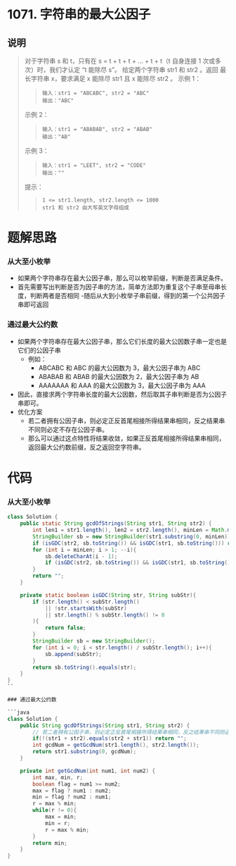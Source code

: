 # 1071. 字符串的最大公因子

## 说明

> 对于字符串 s 和 t，只有在 s = t + t + t + ... + t + t（t 自身连接 1 次或多次）时，我们才认定 “t 能除尽 s”。
> 给定两个字符串 str1 和 str2 。返回 最长字符串 x，要求满足 x 能除尽 str1 且 x 能除尽 str2 。
> 示例 1：
> > ```
> > 输入：str1 = "ABCABC", str2 = "ABC"
> > 输出："ABC"
> > ```
> 示例 2：
> > ```
> > 输入：str1 = "ABABAB", str2 = "ABAB"
> > 输出："AB"
> > ```
> 示例 3：
> > ```
> > 输入：str1 = "LEET", str2 = "CODE"
> > 输出：""
> > ```
> 提示：
> > ```
> > 1 <= str1.length, str2.length <= 1000
> > str1 和 str2 由大写英文字母组成
> > ```

# 题解思路

### 从大至小枚举

- 如果两个字符串存在最大公因子串，那么可以枚举前缀，判断是否满足条件。
- 首先需要写出判断是否为因子串的方法，简单方法即为重复这个子串至母串长度，判断两者是否相同
-随后从大到小枚举子串前缀，得到的第一个公共因子串即可返回

### 通过最大公约数

- 如果两个字符串存在最大公因子串，那么它们长度的最大公因数子串一定也是它们的公因子串
  - 例如：
    - ABCABC 和 ABC 的最大公因数为 3，最大公因子串为 ABC
    - ABABAB 和 ABAB 的最大公因数为 2，最大公因子串为 AB
    - AAAAAAA 和 AAA 的最大公因数为 3，最大公因子串为 AAA
- 因此，直接求两个字符串长度的最大公因数，然后取其子串判断是否为公因子串即可。
- 优化方案
  - 若二者拥有公因子串，则必定正反首尾相接所得结果串相同，反之结果串不同则必定不存在公因子串。
  - 那么可以通过这点特性将结果收敛，如果正反首尾相接所得结果串相同，返回最大公约数前缀，反之返回空字符串。

# 代码

### 从大至小枚举

```java
class Solution {
    public static String gcdOfStrings(String str1, String str2) {
        int len1 = str1.length(), len2 = str2.length(), minLen = Math.min(len1, len2);
        StringBuilder sb = new StringBuilder(str1.substring(0, minLen));
        if (isGDC(str2, sb.toString()) && isGDC(str1, sb.toString())) return sb.toString();
        for (int i = minLen; i > 1; --i){
            sb.deleteCharAt(i - 1);
            if (isGDC(str2, sb.toString()) && isGDC(str1, sb.toString())) return sb.toString();
        }
        return "";
    }

    private static boolean isGDC(String str, String subStr){
        if (str.length() < subStr.length()
            || !str.startsWith(subStr)
            || str.length() % subStr.length() != 0
        ){
            return false;
        }
        StringBuilder sb = new StringBuilder();
        for (int i = 0; i < str.length() / subStr.length(); i++){
            sb.append(subStr);
        }
        return sb.toString().equals(str);
    }
}
``

### 通过最大公约数

```java
class Solution {
    public String gcdOfStrings(String str1, String str2) {
        // 若二者拥有公因子串，则必定正反首尾相接所得结果串相同，反之结果串不同则必定不存在公因子串。
        if(!(str1 + str2).equals(str2 + str1)) return "";
        int gcdNum = getGcdNum(str1.length(), str2.length());
        return str1.substring(0, gcdNum);
    }

    private int getGcdNum(int num1, int num2) {
        int max, min, r;
        boolean flag = num1 >= num2;
        max = flag ? num1 : num2;
        min = flag ? num2 : num1;
        r = max % min;
        while(r != 0){
            max = min;
            min = r;
            r = max % min;
        }
        return min;
    }
}
```
